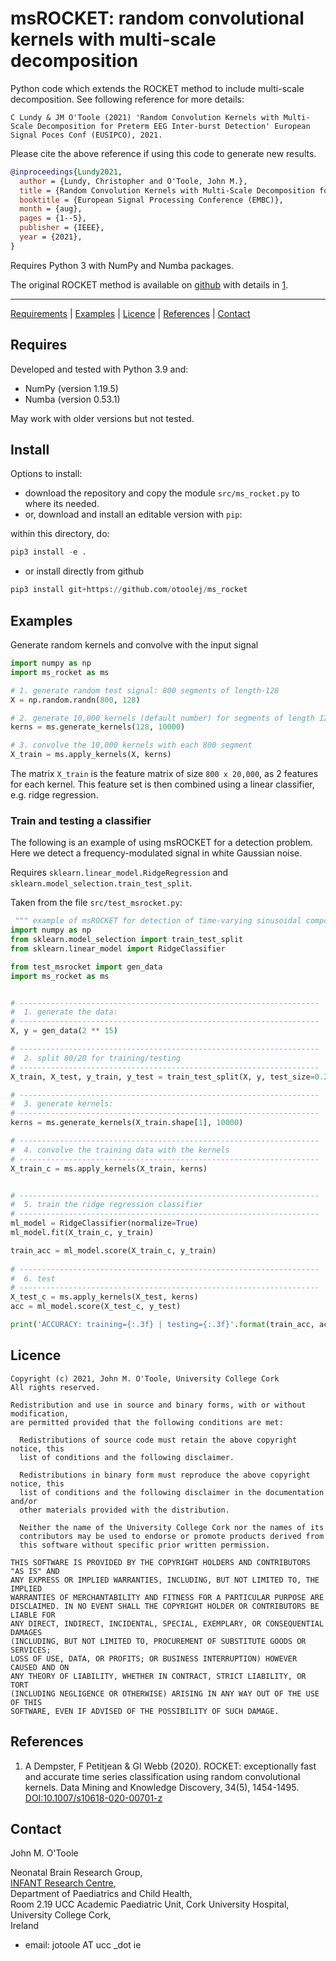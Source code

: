 # msROCKET: random convolutional kernels with multi-scale decomposition

Python code which extends the ROCKET method to include multi-scale decomposition. See
following reference for more details:

`C Lundy & JM O'Toole (2021) 'Random Convolution Kernels with Multi-Scale Decomposition for
Preterm EEG Inter-burst Detection' European Signal Poces Conf (EUSIPCO), 2021.`

Please cite the above reference if using this code to generate new results.

```bibtex
@inproceedings{Lundy2021,
  author = {Lundy, Christopher and O'Toole, John M.},
  title = {Random Convolution Kernels with Multi-Scale Decomposition for Preterm {EEG} Inter-burst Detection},
  booktitle = {European Signal Processing Conference (EMBC)},
  month = {aug},
  pages = {1--5},
  publisher = {IEEE},
  year = {2021},
}
```

Requires Python 3 with NumPy and Numba packages. 

The original ROCKET method is available on [github](https://github.com/angus924/rocket)
with details in [1](#references).

---
[Requirements](#requires) | [Examples](#examples) | [Licence](#licence) |
[References](#references) | [Contact](#contact)


## Requires
Developed and tested with Python 3.9 and:
+ NumPy (version 1.19.5)
+ Numba (version 0.53.1)

May work with older versions but not tested.


## Install
Options to install:
+ download the repository and copy the module `src/ms_rocket.py` to where its needed.
+ or, download and install an editable version with `pip`:

within this directory, do:
```python
pip3 install -e .
```

+ or install directly from github

```python
pip3 install git+https://github.com/otoolej/ms_rocket
```



## Examples
Generate random kernels and convolve with the input signal

```python
import numpy as np
import ms_rocket as ms

# 1. generate random test signal: 800 segments of length-128
X = np.random.randn(800, 128)

# 2. generate 10,000 kernels (default number) for segments of length 128 samples:
kerns = ms.generate_kernels(128, 10000)

# 3. convolve the 10,000 kernels with each 800 segment
X_train = ms.apply_kernels(X, kerns)
```

The matrix `X_train` is the feature matrix of size `800 x 20,000`, as 2 features for each
kernel. This feature set is then combined using a linear classifier, e.g. ridge regression.


### Train and testing a classifier

The following is an example of using msROCKET for a detection problem. Here we detect a
frequency-modulated signal in white Gaussian noise.

Requires `sklearn.linear_model.RidgeRegression` and `sklearn.model_selection.train_test_split`.


Taken from the file `src/test_msrocket.py`:
```python
 """ example of msROCKET for detection of time-varying sinusoidal components in noise """
import numpy as np
from sklearn.model_selection import train_test_split
from sklearn.linear_model import RidgeClassifier

from test_msrocket import gen_data
import ms_rocket as ms


# -------------------------------------------------------------------
#  1. generate the data:
# -------------------------------------------------------------------
X, y = gen_data(2 ** 15)

# -------------------------------------------------------------------
#  2. split 80/20 for training/testing
# -------------------------------------------------------------------
X_train, X_test, y_train, y_test = train_test_split(X, y, test_size=0.2, shuffle=True)

# -------------------------------------------------------------------
#  3. generate kernels:
# -------------------------------------------------------------------
kerns = ms.generate_kernels(X_train.shape[1], 10000)

# -------------------------------------------------------------------
#  4. convolve the training data with the kernels
# -------------------------------------------------------------------
X_train_c = ms.apply_kernels(X_train, kerns)


# -------------------------------------------------------------------
#  5. train the ridge regression classifier
# -------------------------------------------------------------------
ml_model = RidgeClassifier(normalize=True) 
ml_model.fit(X_train_c, y_train)

train_acc = ml_model.score(X_train_c, y_train)
    
# -------------------------------------------------------------------
#  6. test
# -------------------------------------------------------------------
X_test_c = ms.apply_kernels(X_test, kerns)
acc = ml_model.score(X_test_c, y_test)

print('ACCURACY: training={:.3f} | testing={:.3f}'.format(train_acc, acc))
```


## Licence
```
Copyright (c) 2021, John M. O'Toole, University College Cork
All rights reserved.

Redistribution and use in source and binary forms, with or without modification,
are permitted provided that the following conditions are met:

  Redistributions of source code must retain the above copyright notice, this
  list of conditions and the following disclaimer.

  Redistributions in binary form must reproduce the above copyright notice, this
  list of conditions and the following disclaimer in the documentation and/or
  other materials provided with the distribution.

  Neither the name of the University College Cork nor the names of its
  contributors may be used to endorse or promote products derived from
  this software without specific prior written permission.

THIS SOFTWARE IS PROVIDED BY THE COPYRIGHT HOLDERS AND CONTRIBUTORS "AS IS" AND
ANY EXPRESS OR IMPLIED WARRANTIES, INCLUDING, BUT NOT LIMITED TO, THE IMPLIED
WARRANTIES OF MERCHANTABILITY AND FITNESS FOR A PARTICULAR PURPOSE ARE
DISCLAIMED. IN NO EVENT SHALL THE COPYRIGHT HOLDER OR CONTRIBUTORS BE LIABLE FOR
ANY DIRECT, INDIRECT, INCIDENTAL, SPECIAL, EXEMPLARY, OR CONSEQUENTIAL DAMAGES
(INCLUDING, BUT NOT LIMITED TO, PROCUREMENT OF SUBSTITUTE GOODS OR SERVICES;
LOSS OF USE, DATA, OR PROFITS; OR BUSINESS INTERRUPTION) HOWEVER CAUSED AND ON
ANY THEORY OF LIABILITY, WHETHER IN CONTRACT, STRICT LIABILITY, OR TORT
(INCLUDING NEGLIGENCE OR OTHERWISE) ARISING IN ANY WAY OUT OF THE USE OF THIS
SOFTWARE, EVEN IF ADVISED OF THE POSSIBILITY OF SUCH DAMAGE.
```



## References
1. A Dempster, F Petitjean & GI Webb (2020). ROCKET: exceptionally fast and accurate time
   series classification using random convolutional kernels. Data Mining and Knowledge
   Discovery, 34(5),
   1454-1495. [DOI:10.1007/s10618-020-00701-z](https://doi.org/10.1007/s10618-020-00701-z)
  



## Contact

John M. O'Toole

Neonatal Brain Research Group,  
[INFANT Research Centre](https://www.infantcentre.ie/),  
Department of Paediatrics and Child Health,  
Room 2.19 UCC Academic Paediatric Unit, Cork University Hospital,  
University College Cork,  
Ireland

- email: jotoole AT ucc _dot ie 


